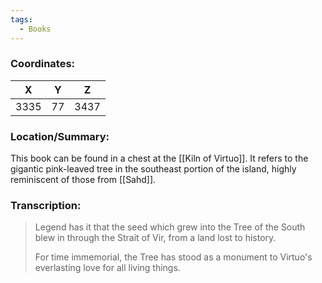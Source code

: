 ```yaml
---
tags:
  - Books
---
```


### Coordinates:
| **X** | **Y**| **Z** |
|:-----:|:----:|:-----:|
|3335  |77   |3437  |

### Location/Summary:
This book can be found in a chest at the [[Kiln of Virtuo]]. It refers to the gigantic pink-leaved tree in the southeast portion of the island, highly reminiscent of those from [[Sahd]].

### Transcription:
> Legend has it that the seed which grew into the Tree of the South blew in through the Strait of Vir, from a land lost to history.
>
> For time immemorial, the Tree has stood as a monument to Virtuo's everlasting love for all living things.

